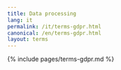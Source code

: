 ```yaml
---
title: Data processing
lang: it
permalink: /it/terms-gdpr.html
canonical: /en/terms-gdpr.html
layout: terms
---
```


{% include pages/terms-gdpr.md %}
